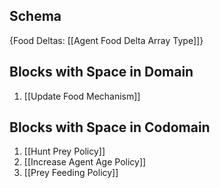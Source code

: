 ## Schema

{Food Deltas: [[Agent Food Delta Array Type]]}

## Blocks with Space in Domain
1. [[Update Food Mechanism]]

## Blocks with Space in Codomain
1. [[Hunt Prey Policy]]
2. [[Increase Agent Age Policy]]
3. [[Prey Feeding Policy]]

